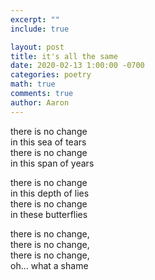 ```yaml
---
excerpt: ""
include: true

layout: post
title: it's all the same 
date: 2020-02-13 1:00:00 -0700
categories: poetry
math: true
comments: true
author: Aaron
---
```




there is no change  
in this sea of tears  
there is no change  
in this span of years  

there is no change  
in this depth of lies  
there is no change  
in these butterflies  

there is no change,  
there is no change,  
there is no change,  
oh... what a shame  
